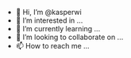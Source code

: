 - 👋 Hi, I’m @kasperwi
- 👀 I’m interested in ...
- 🌱 I’m currently learning ...
- 💞️ I’m looking to collaborate on ...
- 📫 How to reach me ...

<!---
kasperwi/kasperwi is a ✨ special ✨ repository because its `README.md` (this file) appears on your GitHub profile.
You can click the Preview link to take a look at your changes.
--->
